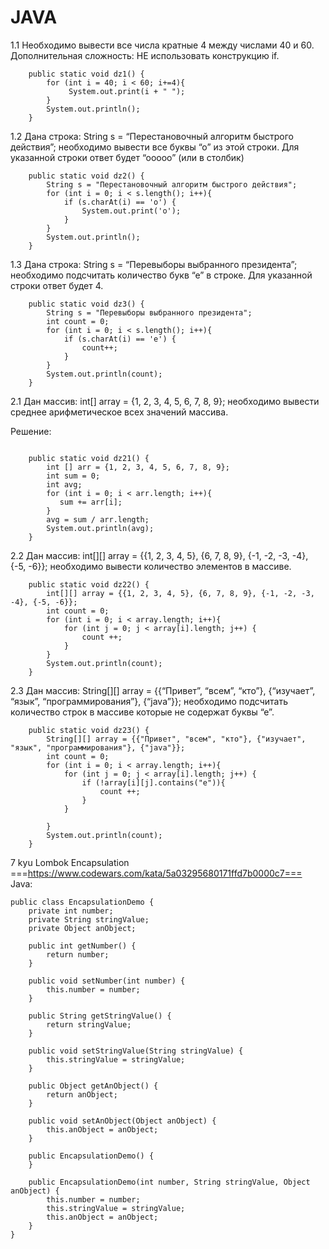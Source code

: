 # JAVA

1.1 Необходимо вывести все числа кратные 4 между числами 40 и 60.
Дополнительная сложность: НЕ использовать конструкцию if.
```
    public static void dz1() {
        for (int i = 40; i < 60; i+=4){
             System.out.print(i + " ");
        }
        System.out.println();
    }
```
1.2 Дана строка: 
String s = “Перестановочный алгоритм быстрого действия”;
необходимо вывести все буквы “о” из этой строки.
Для указанной строки ответ будет “ооооо” (или в столбик)
```
    public static void dz2() {
        String s = "Перестановочный алгоритм быстрого действия";
        for (int i = 0; i < s.length(); i++){
            if (s.charAt(i) == 'о') {
                System.out.print('o');
            }
        }
        System.out.println();
    }
```
1.3 Дана строка:
String s = “Перевыборы выбранного президента”;
необходимо подсчитать количество букв “е” в строке.
Для указанной строки ответ будет 4.
```
    public static void dz3() {
        String s = "Перевыборы выбранного президента";
        int count = 0;
        for (int i = 0; i < s.length(); i++){
            if (s.charAt(i) == 'е') {
                count++;
            }
        }
        System.out.println(count);
    }
 ```   
2.1 Дан массив:
int[] array = {1, 2, 3, 4, 5, 6, 7, 8, 9};
необходимо вывести среднее арифметическое всех значений массива.

Решение:
```
    
    public static void dz21() {
        int [] arr = {1, 2, 3, 4, 5, 6, 7, 8, 9};
        int sum = 0;
        int avg;
        for (int i = 0; i < arr.length; i++){
           sum += arr[i];
        }
        avg = sum / arr.length;
        System.out.println(avg);
    }
```
2.2 Дан массив: 
int[][] array = {{1, 2, 3, 4, 5}, {6, 7, 8, 9}, {-1, -2, -3, -4}, {-5, -6}};
необходимо вывести количество элементов в массиве.
```
    public static void dz22() {
        int[][] array = {{1, 2, 3, 4, 5}, {6, 7, 8, 9}, {-1, -2, -3, -4}, {-5, -6}};
        int count = 0;
        for (int i = 0; i < array.length; i++){
            for (int j = 0; j < array[i].length; j++) {
                count ++;
            }
        }
        System.out.println(count);
    }
``` 
2.3 Дан массив:
String[][] array = {{“Привет”, “всем”, “кто”}, {“изучает”, “язык”, “программирования”}, {“java”}};
необходимо подсчитать количество строк в массиве которые не содержат буквы “е”.
```
    public static void dz23() {
        String[][] array = {{"Привет", "всем", "кто"}, {"изучает", "язык", "программирования"}, {"java"}};
        int count = 0;
        for (int i = 0; i < array.length; i++){
            for (int j = 0; j < array[i].length; j++) {
                if (!array[i][j].contains("е")){
                    count ++;
                }
            }

        }
        System.out.println(count);
    }
```
7 kyu
Lombok Encapsulation 
===https://www.codewars.com/kata/5a03295680171ffd7b0000c7===
Java:
```
public class EncapsulationDemo {
    private int number;
    private String stringValue;
    private Object anObject;

    public int getNumber() {
        return number;
    }

    public void setNumber(int number) {
        this.number = number;
    }

    public String getStringValue() {
        return stringValue;
    }

    public void setStringValue(String stringValue) {
        this.stringValue = stringValue;
    }

    public Object getAnObject() {
        return anObject;
    }

    public void setAnObject(Object anObject) {
        this.anObject = anObject;
    }

    public EncapsulationDemo() {
    }

    public EncapsulationDemo(int number, String stringValue, Object anObject) {
        this.number = number;
        this.stringValue = stringValue;
        this.anObject = anObject;
    }
}
```
